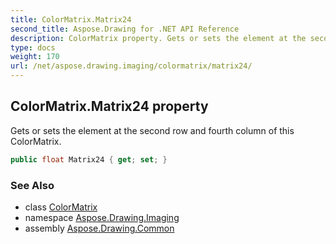 ```yaml
---
title: ColorMatrix.Matrix24
second_title: Aspose.Drawing for .NET API Reference
description: ColorMatrix property. Gets or sets the element at the second row and fourth column of this ColorMatrix
type: docs
weight: 170
url: /net/aspose.drawing.imaging/colormatrix/matrix24/
---
```

## ColorMatrix.Matrix24 property

Gets or sets the element at the second row and fourth column of this ColorMatrix.

```csharp
public float Matrix24 { get; set; }
```

### See Also

* class [ColorMatrix](../)
* namespace [Aspose.Drawing.Imaging](../../colormatrix/)
* assembly [Aspose.Drawing.Common](../../../)


